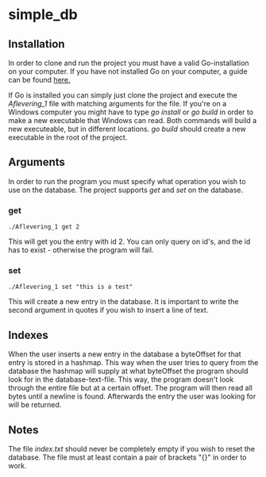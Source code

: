 # simple_db

## Installation 
In order to clone and run the project you must have a valid Go-installation on your computer. If you have not installed Go on your computer, a guide can be found [here.](https://golang.org/doc/install)

If Go is installed you can simply just clone the project and execute the *Aflevering_1* file with matching arguments for the file. 
If you're on a Windows computer you might have to type *go install* or *go build* in order to make a new executable that Windows can read. Both commands will build a new executeable, but in different locations. *go build* should create a new executable in the root of the project. 

## Arguments
In order to run the program you must specify what operation you wish to use on the database. The project supports *get* and *set* on the database.
### get
```
./Aflevering_1 get 2
```
This will get you the entry with id 2. You can only query on id's, and the id has to exist - otherwise the program will fail. 
### set
```
./Aflevering_1 set "this is a test"
```
This will create a new entry in the database. It is important to write the second argument in quotes if you wish to insert a line of text.

## Indexes
When the user inserts a new entry in the database a byteOffset for that entry is stored in a hashmap. This way when the user tries to query from the database the hashmap will supply at what byteOffset the program should look for in the database-text-file. This way, the program doesn't look through the entire file but at a certain offset. The program will then read all bytes until a newline is found. Afterwards the entry the user was looking for will be returned. 

## Notes
The file *index.txt* should never be completely empty if you wish to reset the database. The file must at least contain a pair of brackets "{}" in order to work. 
